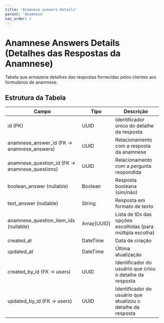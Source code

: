 ```yaml
---
title: 'Anamnese answers details'
parent: 'Anamnese'
nav_order: 1
---
```


# Anamnese Answers Details (Detalhes das Respostas da Anamnese)

Tabela que armazena detalhes das respostas fornecidas pelos clientes aos formulários de anamnese.

## Estrutura da Tabela

| Campo                        | Tipo      | Descrição |
|------------------------------|----------|-----------|
| id (PK)                      | UUID     | Identificador único do detalhe da resposta |
| anamnese_answer_id (FK → anamnese_answers) | UUID | Relacionamento com a resposta da anamnese |
| anamnese_question_id (FK → anamnese_questions) | UUID | Relacionamento com a pergunta respondida |
| boolean_answer (nullable)     | Boolean  | Resposta booleana (sim/não) |
| text_answer (nullable)        | String   | Resposta em formato de texto |
| anamnese_question_item_ids (nullable) | Array[UUID] | Lista de IDs das opções escolhidas (para múltipla escolha) |
| created_at                    | DateTime | Data de criação |
| updated_at                    | DateTime | Última atualização |
| created_by_id (FK → users)     | UUID     | Identificador do usuário que criou o detalhe da resposta |
| updated_by_id (FK → users)     | UUID     | Identificador do usuário que atualizou o detalhe da resposta |

